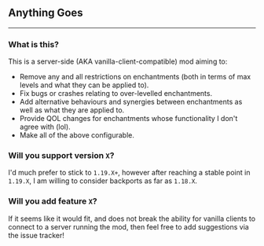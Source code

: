 ## Anything Goes

---

### What is this?
This is a server-side (AKA vanilla-client-compatible) mod aiming to:
- Remove any and all restrictions on enchantments (both in terms of max levels and what they can be applied to).
- Fix bugs or crashes relating to over-levelled enchantments.
- Add alternative behaviours and synergies between enchantments as well as what they are applied to.
- Provide QOL changes for enchantments whose functionality I don't agree with (lol).
- Make all of the above configurable.

### Will you support version `X`?
I'd much prefer to stick to `1.19.X+`, however after reaching a stable point in `1.19.X`, I am willing to consider backports as far as `1.18.X`.

### Will you add feature `X`?
If it seems like it would fit, and does not break the ability for vanilla clients to connect to a server running the mod, then feel free to add suggestions via the issue tracker!